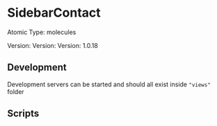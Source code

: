 # SidebarContact

Atomic Type: molecules

Version: Version: Version: 1.0.18





## Development

Development servers can be started and should all exist inside `"views"` folder

## Scripts
